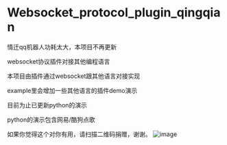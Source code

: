 # Websocket_protocol_plugin_qingqian

情迁qq机器人功耗太大，本项目不再更新

websocket协议插件对接其他编程语言

本项目由插件通过websocket跟其他语言对接实现

example里会增加一些其他语言的插件demo演示

目前为止已更新python的演示

python的演示包含网易/酷狗点歌




如果你觉得这个对你有用，请扫描二维码捐赠，谢谢。
![image](https://raw.githubusercontent.com/Saint-Theana/Websocket_protocol_plugin/master/img/Donet.png)
